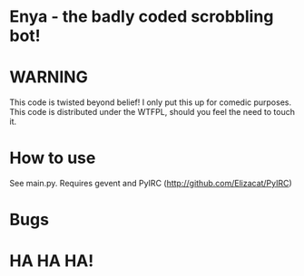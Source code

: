 Enya - the badly coded scrobbling bot!
=======================================

WARNING
========
This code is twisted beyond belief! I only put this up for comedic purposes.
This code is distributed under the WTFPL, should you feel the need to touch it.

How to use
===========
See main.py. Requires gevent and PyIRC (http://github.com/Elizacat/PyIRC)

Bugs
=====
# **HA HA HA!**
